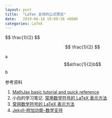 ```yaml
---
layout: post
title:  "LaTex 支持的公式预览"
date:   2019-06-18 19:09:38 +0800
categories: LaTeX
---
```


\$$ \frac{1}{2} $$

$$ \frac{1}{2} $$

a$$a\frac{1}{2}b$$b

参考资料

1. [MathJax basic tutorial and quick reference](https://math.meta.stackexchange.com/questions/5020/mathjax-basic-tutorial-and-quick-reference)
2. 小白的学习笔记. [常用数学符号的 LaTeX 表示方法](https://blog.csdn.net/x_i_y_u_e/article/details/47952431)
3. [常用数学符号的 LaTeX 表示方法](http://mohu.org/info/symbols/symbols.htm)
4. [Jekyll-附加功能-数学支持](http://jekyllcn.com/docs/extras/)

<script src="https://cdn.mathjax.org/mathjax/latest/MathJax.js?config=TeX-AMS-MML_HTMLorMML" type="text/javascript"></script>
